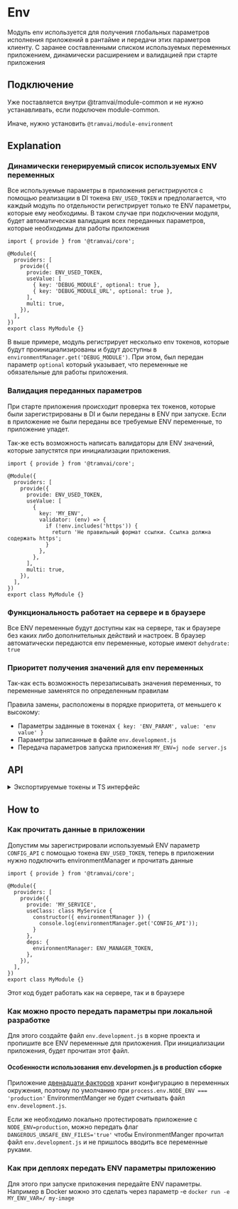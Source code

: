 # Env

Модуль env используется для получения глобальных параметров исполнения приложений в рантайме и передачи этих параметров клиенту. С заранее составленными списком используемых переменных приложением, динамически расширением и валидацией при старте приложения

## Подключение

Уже поставляется внутри @tramvai/module-common и не нужно устанавливать, если подключен module-common.

Иначе, нужно установить `@tramvai/module-environment`

## Explanation

### Динамически генерируемый список используемых ENV переменных

Все используемые параметры в приложения регистрируются с помощью реализации в DI токена `ENV_USED_TOKEN` и предполагается, что каждый модуль по отдельности регистрирует только те ENV параметры, которые ему необходимы. В таком случае при подключении модуля, будет автоматическая валидация всех переданных параметров, которые необходимы для работы приложения

```tsx
import { provide } from '@tramvai/core';

@Module({
  providers: [
    provide({
      provide: ENV_USED_TOKEN,
      useValue: [
        { key: 'DEBUG_MODULE', optional: true },
        { key: 'DEBUG_MODULE_URL', optional: true },
      ],
      multi: true,
    }),
  ],
})
export class MyModule {}
```

В выше примере, модуль регистрирует несколько env токенов, которые будут проинициализированы и будут доступны в `environmentManager.get('DEBUG_MODULE')`. При этом, был передан параметр `optional` который указывает, что переменные не обязательные для работы приложения.

### Валидация переданных параметров

При старте приложения происходит проверка тех токенов, которые были зарегистрированы в DI и были переданы в ENV при запуске. Если в приложение не были переданы все требуемые ENV переменные, то приложение упадет.

Так-же есть возможность написать валидаторы для ENV значений, которые запустятся при инициализации приложения.

```tsx
import { provide } from '@tramvai/core';

@Module({
  providers: [
    provide({
      provide: ENV_USED_TOKEN,
      useValue: [
        {
          key: 'MY_ENV',
          validator: (env) => {
            if (!env.includes('https')) {
              return 'Не правильный формат ссылки. Ссылка должна содержать https';
            }
          },
        },
      ],
      multi: true,
    }),
  ],
})
export class MyModule {}
```

### Функциональность работает на сервере и в браузере

Все ENV переменные будут доступны как на сервере, так и браузере без каких либо дополнительных действий и настроек. В браузер автоматически передаются env переменные, которые имеют `dehydrate: true`

### Приоритет получения значений для env переменных

Так-как есть возможность перезаписывать значения переменных, то переменные заменятся по определенным правилам

Правила замены, расположены в порядке приоритета, от меньшего к высокому:

- Параметры заданные в токенах `{ key: 'ENV_PARAM', value: 'env value' }`
- Параметры записанные в файле `env.development.js`
- Передача параметров запуска приложения `MY_ENV=j node server.js`

## API

<p>
<details>
<summary>Экспортируемые токены и TS интерфейс</summary>

@inline ../../tokens/common/src/env.ts

</details>
</p>

## How to

### Как прочитать данные в приложении

Допустим мы зарегистрировали используемый ENV параметр `CONFIG_API` с помощью токена `ENV_USED_TOKEN`, теперь в приложении нужно подключить environmentManager и прочитать данные

```tsx
import { provide } from '@tramvai/core';

@Module({
  providers: [
    provide({
      provide: 'MY_SERVICE',
      useClass: class MyService {
        constructor({ environmentManager }) {
          console.log(environmentManager.get('CONFIG_API'));
        }
      },
      deps: {
        environmentManager: ENV_MANAGER_TOKEN,
      },
    }),
  ],
})
export class MyModule {}
```

Этот код будет работать как на сервере, так и в браузере

### Как можно просто передать параметры при локальной разработке

Для этого создайте файл `env.development.js` в корне проекта и пропишите все ENV переменные для приложения. При инициализации приложения, будет прочитан этот файл.

#### Особенности использования env.developmen.js в production сборке

Приложение [двенадцати факторов](https://12factor.net/ru/config) хранит конфигурацию в переменных окружения, поэтому по умолчанию при `process.env.NODE_ENV === 'production'` EnvironmentManger не будет считывать файл `env.development.js`.

Если же необходимо локально протестировать приложение с `NODE_ENV=production`, можно передать флаг `DANGEROUS_UNSAFE_ENV_FILES='true'` чтобы EnvironmentManger прочитал файл `env.development.js` и не пришлось вводить все переменные руками.

### Как при деплоях передать ENV параметры приложению

Для этого при запуске приложения передайте ENV параметры. Например в Docker можно это сделать через параметр -e `docker run -e MY_ENV_VAR=/ my-image`
